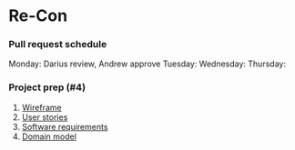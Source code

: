 # Re-Con

### Pull request schedule
Monday: Darius review, Andrew approve
Tuesday:
Wednesday:
Thursday:

### Project prep (#4)

1. [Wireframe](https://docs.google.com/drawings/d/1zLXPbJ6ueCyBzyRpS1K11C84HIMsU7y7cegDZ9HOzbQ/edit)
1. [User stories](https://github.com/orgs/TEAM-R-A-D/projects/1)
1. [Software requirements](https://github.com/TEAM-R-A-D/Re-Con/blob/dev/requirements.md)
1. [Domain model](https://docs.google.com/drawings/d/1sJ8jp43Ob4VqUj7VNajwtOhohJRe4KTHqIW3Jxg_h_g/edit)
